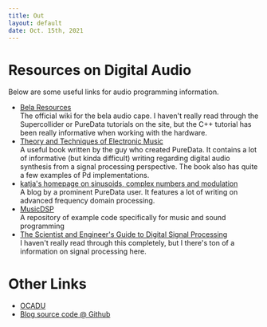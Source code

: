 ```yaml
---
title: Out
layout: default
date: Oct. 15th, 2021
---
```


# Resources on Digital Audio
Below are some useful links for audio programming information.
- [Bela Resources](https://learn.bela.io/)\
  The official wiki for the bela audio cape. I haven't really read through the Supercollider or PureData tutorials on the site, but the C++ tutorial has been really informative when working with the hardware.
- [Theory and Techniques of Electronic Music](http://msp.ucsd.edu/techniques/latest/book-html/)\
  A useful book written by the guy who created PureData. It contains a lot of informative (but kinda difficult) writing regarding digital audio synthesis from a signal processing perspective. The book also has quite a few examples of Pd implementations.
- [katja's homepage on sinusoids, complex numbers and modulation](https://www.katjaas.nl/home/home.html)\
  A blog by a prominent PureData user. It features a lot of writing on advanced frequency domain processing.
- [MusicDSP](https://www.musicdsp.org/en/latest/)\
  A repository of example code specifically for music and sound programming
- [The Scientist and Engineer's Guide to Digital Signal Processing](https://www.dspguide.com/)\
  I haven't really read through this completely, but I there's ton of a information on signal processing here.

# Other Links
- [OCADU](https://ocadu.ca)
- [Blog source code @ Github](https://github.com/cheesoup/GRPH)
